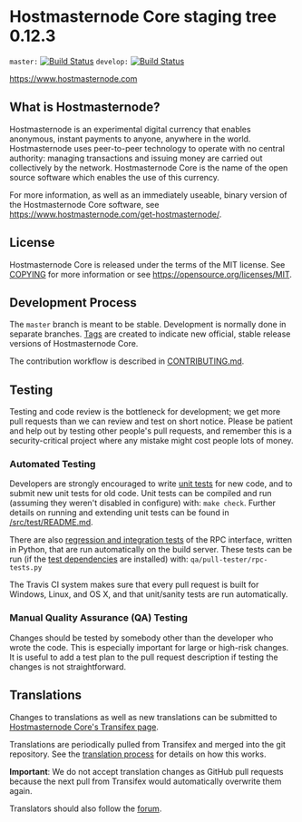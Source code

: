 Hostmasternode Core staging tree 0.12.3
===============================

`master:` [![Build Status](https://travis-ci.org/hostmasternodepay/hostmasternode.svg?branch=master)](https://travis-ci.org/hostmasternodepay/hostmasternode) `develop:` [![Build Status](https://travis-ci.org/hostmasternodepay/hostmasternode.svg?branch=develop)](https://travis-ci.org/hostmasternodepay/hostmasternode/branches)

https://www.hostmasternode.com


What is Hostmasternode?
----------------

Hostmasternode is an experimental digital currency that enables anonymous, instant
payments to anyone, anywhere in the world. Hostmasternode uses peer-to-peer technology
to operate with no central authority: managing transactions and issuing money
are carried out collectively by the network. Hostmasternode Core is the name of the open
source software which enables the use of this currency.

For more information, as well as an immediately useable, binary version of
the Hostmasternode Core software, see https://www.hostmasternode.com/get-hostmasternode/.


License
-------

Hostmasternode Core is released under the terms of the MIT license. See [COPYING](COPYING) for more
information or see https://opensource.org/licenses/MIT.

Development Process
-------------------

The `master` branch is meant to be stable. Development is normally done in separate branches.
[Tags](https://github.com/hostmasternodepay/hostmasternode/tags) are created to indicate new official,
stable release versions of Hostmasternode Core.

The contribution workflow is described in [CONTRIBUTING.md](CONTRIBUTING.md).

Testing
-------

Testing and code review is the bottleneck for development; we get more pull
requests than we can review and test on short notice. Please be patient and help out by testing
other people's pull requests, and remember this is a security-critical project where any mistake might cost people
lots of money.

### Automated Testing

Developers are strongly encouraged to write [unit tests](src/test/README.md) for new code, and to
submit new unit tests for old code. Unit tests can be compiled and run
(assuming they weren't disabled in configure) with: `make check`. Further details on running
and extending unit tests can be found in [/src/test/README.md](/src/test/README.md).

There are also [regression and integration tests](/qa) of the RPC interface, written
in Python, that are run automatically on the build server.
These tests can be run (if the [test dependencies](/qa) are installed) with: `qa/pull-tester/rpc-tests.py`

The Travis CI system makes sure that every pull request is built for Windows, Linux, and OS X, and that unit/sanity tests are run automatically.

### Manual Quality Assurance (QA) Testing

Changes should be tested by somebody other than the developer who wrote the
code. This is especially important for large or high-risk changes. It is useful
to add a test plan to the pull request description if testing the changes is
not straightforward.

Translations
------------

Changes to translations as well as new translations can be submitted to
[Hostmasternode Core's Transifex page](https://www.transifex.com/projects/p/hostmasternode/).

Translations are periodically pulled from Transifex and merged into the git repository. See the
[translation process](doc/translation_process.md) for details on how this works.

**Important**: We do not accept translation changes as GitHub pull requests because the next
pull from Transifex would automatically overwrite them again.

Translators should also follow the [forum](https://www.hostmasternode.com/forum/topic/hostmasternode-worldwide-collaboration.88/).
